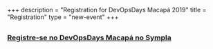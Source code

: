 +++
description = "Registration for DevOpsDays Macapá 2019"
title = "Registration"
type = "new-event"
+++
<h3 style="margin: 30px 0"><a href="https://www.sympla.com.br/devopsdays-macapa-2019__639200" target="_blank">Registre-se no DevOpsDays Macapá no Sympla</a></h3>
</div></div>
</div>